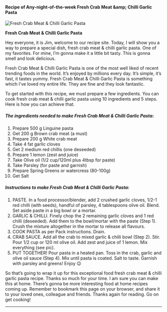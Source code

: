            

#### Recipe of Any-night-of-the-week Fresh Crab Meat &amp;amp; Chilli Garlic Pasta

![Fresh Crab Meat &amp; Chilli Garlic Pasta](https://img-global.cpcdn.com/recipes/74932ab45070b311/751x532cq70/fresh-crab-meat-chilli-garlic-pasta-recipe-main-photo.jpg)

**Fresh Crab Meat &amp; Chilli Garlic Pasta**

Hey everyone, it is Jim, welcome to our recipe site. Today, I will show you a way to prepare a special dish, fresh crab meat & chilli garlic pasta. One of my favorites. For mine, I’m gonna make it a little bit tasty. This is gonna smell and look delicious.

Fresh Crab Meat & Chilli Garlic Pasta is one of the most well liked of recent trending foods in the world. It’s enjoyed by millions every day. It’s simple, it’s fast, it tastes yummy. Fresh Crab Meat & Chilli Garlic Pasta is something which I’ve loved my entire life. They are fine and they look fantastic.

To get started with this recipe, we must prepare a few ingredients. You can cook fresh crab meat & chilli garlic pasta using 10 ingredients and 5 steps. Here is how you can achieve that.

##### The ingredients needed to make Fresh Crab Meat & Chilli Garlic Pasta:

1.  Prepare 500 g Linguine pasta
2.  Get 200 g Brown crab meat (a must)
3.  Prepare 200 g White crab meat
4.  Take 4 fat garlic cloves
5.  Get 2 medium red chillis (one deseeded)
6.  Prepare 1 lemon (zest and juice)
7.  Take Olive oil (1/2 cup/120ml plus 4tbsp for paste)
8.  Take Parsley (for paste and garnish)
9.  Prepare Spring Greens or watercress (80-100g)
10.  Get Salt

##### Instructions to make Fresh Crab Meat & Chilli Garlic Pasta:

1.  PASTE. In a food processor/blender, add 2 crushed garlic cloves, 1/2-1 red chilli (with seeds), handful of parsley, 4 tablespoons olive oil. Blend. Set aside paste in a big bowl or a mortar.
2.  GARLIC & CHILLI. Finely chop the 2 remaining garlic cloves and 1 red chilli (deseeded). Add them to the bowl/mortar with the paste (Step 1). Crush the mixture altogether in the mortar to release all flavours.
3.  COOK PASTA as per Pack instructions. Drain.
4.  CRAB SAUCE. Add all the crab to mixed garlic & chilli bowl (Step 2). Stir. Pour 1/2 cup or 120 ml olive oil. Add zest and juice of 1 lemon. Mix everything (see pic).
5.  PUT TOGETHER! Pour pasta in a heated pan. Toss in the crab, garlic and olive oil sauce (Step 4). Mix until pasta is coated. Salt to taste. Garnish with parsley and greens! Enjoy 😉

So that’s going to wrap it up for this exceptional food fresh crab meat & chilli garlic pasta recipe. Thanks so much for your time. I am sure you can make this at home. There’s gonna be more interesting food at home recipes coming up. Remember to bookmark this page on your browser, and share it to your loved ones, colleague and friends. Thanks again for reading. Go on get cooking!

* * *